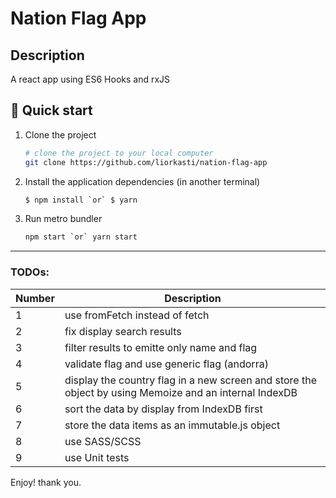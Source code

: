 # Nation Flag App
## Description
A react app using ES6 Hooks and rxJS
## 🚀 Quick start

1.  
    Clone the project
    ```sh
    # clone the project to your local computer
    git clone https://github.com/liorkasti/nation-flag-app
    ```
1.  
    Install the application dependencies (in another terminal)
    ```sh
    $ npm install `or` $ yarn 
    ```
1.  
    Run metro bundler
    ```sh
    npm start `or` yarn start
    ```
_______________________________________________

### TODOs:

| Number | Description |
| ------ | ------ |
| 1 | use fromFetch instead of fetch
| 2 | fix display search results
| 3 | filter results to emitte only name and flag  
| 4 | validate flag and use generic flag (andorra)
| 5 | display the country flag in a new screen and store the object by using Memoize and an internal IndexDB
| 6 | sort the data by display from IndexDB first
| 7 | store the data items as an immutable.js object
| 8 | use SASS/SCSS 
| 9 | use Unit tests

Enjoy! thank you.